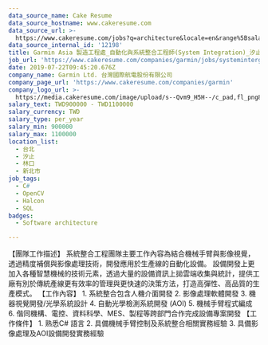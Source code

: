 ```yaml
---
data_source_name: Cake Resume
data_source_hostname: www.cakeresume.com
data_source_url: >-
  https://www.cakeresume.com/jobs?q=architecture&locale=en&range%5Bsalary_range%5D%5Bmin%5D=1000000&page=4
data_source_internal_id: '12198'
title: Garmin Asia 製造工程處_自動化與系統整合工程師(System Integration)_汐止/林口
job_url: 'https://www.cakeresume.com/companies/garmin/jobs/systemintergration'
date: 2019-07-22T09:45:20.676Z
company_name: Garmin Ltd. 台灣國際航電股份有限公司
company_page_url: 'https://www.cakeresume.com/companies/garmin'
company_logo_url: >-
  https://media.cakeresume.com/image/upload/s--Qvm9_H5H--/c_pad,fl_png8,h_200,w_200/v1564044674/biwpxixihfsdsrcqfpsx.png
salary_text: TWD900000 - TWD1100000
salary_currency: TWD
salary_type: per_year
salary_min: 900000
salary_max: 1100000
location_list:
  - 台北
  - 汐止
  - 林口
  - 新北市
job_tags:
  - C#
  - OpenCV
  - Halcon
  - SQL
badges:
  - Software architecture

---
```


【團隊工作描述】 系統整合工程團隊主要工作內容為結合機械手臂與影像視覺，透過精度補償與影像處理技術，開發應用於生產線的自動化設備。 設備開發上更加入各種智慧機械的技術元素，透過大量的設備資訊上拋雲端收集與統計，提供工廠有別於傳統產線更有效率的管理與更快速的決策方法，打造高彈性、高品質的生產模式。 【工作內容】 1. 系統整合包含人機介面開發 2. 影像處理軟體開發 3. 機器視覺開發/光學系統設計 4. 自動光學檢測系統開發 (AOI) 5. 機械手臂程式編成 6. 偕同機構、電控、資料科學、MES、製程等跨部門合作完成設備專案開發 【工作條件】 1. 熟悉C# 語言 2. 具備機械手臂控制及系統整合相關實務經驗 3. 具備影像處理及AOI設備開發實務經驗